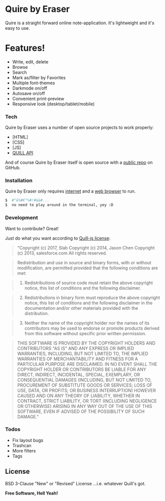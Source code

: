 # Quire by Eraser

Quire is a straight forward online note-application. It's lightweight and it's easy to use.

# Features!
  - Write, edit, delete
  - Browse
  - Search
  - Mark as/filter by Favorites
  - Multiple font-themes
  - Darkmode on/off
  - Autosave on/off
  - Convenient print-preview
  - Responsive look (desktop/tablet/mobile)

### Tech

Quire by Eraser uses a number of open source projects to work properly:

* [HTML] 
* [CSS]
* [JS]
* [QUILL API](https://quilljs.com/docs/api/)

And of course Quire by Eraser itself is open source with a [public repo](https://github.com/MarcelR1998/fe19tp1_teamEraser)
 on GitHub.

### Installation
Quire by Eraser only requires [internet](https://en.wikipedia.org/wiki/Internet) and a [web browser](https://en.wikipedia.org/wiki/Web_browser) to run.

```sh
$  #"&%#€"%#!#&&#...
$  no need to play around in the terminal, yey :D
```

### Development

Want to contribute? Great!

Just do what you want according to [Quill-js license](https://github.com/quilljs/quill/blob/develop/LICENSE):

>"Copyright (c) 2017, Slab
Copyright (c) 2014, Jason Chen
Copyright (c) 2013, salesforce.com
All rights reserved.

> Redistribution and use in source and binary forms, with or without
modification, are permitted provided that the following conditions
are met:

> 1. Redistributions of source code must retain the above copyright
notice, this list of conditions and the following disclaimer.

> 2. Redistributions in binary form must reproduce the above copyright
notice, this list of conditions and the following disclaimer in the
documentation and/or other materials provided with the distribution.

> 3. Neither the name of the copyright holder nor the names of its
contributors may be used to endorse or promote products derived from
this software without specific prior written permission.

> THIS SOFTWARE IS PROVIDED BY THE COPYRIGHT HOLDERS AND CONTRIBUTORS "AS
IS" AND ANY EXPRESS OR IMPLIED WARRANTIES, INCLUDING, BUT NOT LIMITED
TO, THE IMPLIED WARRANTIES OF MERCHANTABILITY AND FITNESS FOR A
PARTICULAR PURPOSE ARE DISCLAIMED. IN NO EVENT SHALL THE COPYRIGHT
HOLDER OR CONTRIBUTORS BE LIABLE FOR ANY DIRECT, INDIRECT, INCIDENTAL,
SPECIAL, EXEMPLARY, OR CONSEQUENTIAL DAMAGES (INCLUDING, BUT NOT
LIMITED TO, PROCUREMENT OF SUBSTITUTE GOODS OR SERVICES; LOSS OF USE,
DATA, OR PROFITS; OR BUSINESS INTERRUPTION) HOWEVER CAUSED AND ON ANY
THEORY OF LIABILITY, WHETHER IN CONTRACT, STRICT LIABILITY, OR TORT
(INCLUDING NEGLIGENCE OR OTHERWISE) ARISING IN ANY WAY OUT OF THE USE
OF THIS SOFTWARE, EVEN IF ADVISED OF THE POSSIBILITY OF SUCH DAMAGE."






### Todos
 - Fix layout bugs
 - Trashcan
 - More filters
 - Tags

License
----

BSD 3-Clause "New" or "Revised" License
...i.e. whatever Quill's got.


**Free Software, Hell Yeah!**

[//]: # (These are reference links used in the body of this note and get stripped out when the markdown processor does its job. There is no need to format nicely because it shouldn't be seen. Thanks to - https://dillinger.io/ for the .md markdown-guide)

[//]: # (Team Eraser)

   [Kim Nkoubou]: <https://kiiim.se>
   [Marcel]: <https://github.com/joemccann/dillinger.git>
   [Joel]: <http://daringfireball.net>
   [Vidar]: <http://daringfireball.net/projects/markdown/>
   [Liesse]: <https://github.com/markdown-it/markdown-it>
  
